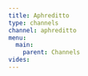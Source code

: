 ```yaml
---
title: Aphreditto
type: channels
channel: aphreditto
menu:
  main:
    parent: Channels
vides:
---
```

